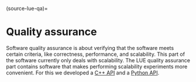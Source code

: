 (source-lue-qa)=

# Quality assurance

Software quality assurance is about verifying that the software meets certain criteria, like correctness,
performance, and scalability. This part of the software currently only deals with scalability. The LUE quality
assurance part contains software that makes performing scalability experiments more convenient. For this we
developed a [C++ API](#source-lue-qa-cxx) and a [Python API](#source-lue-qa-python).
